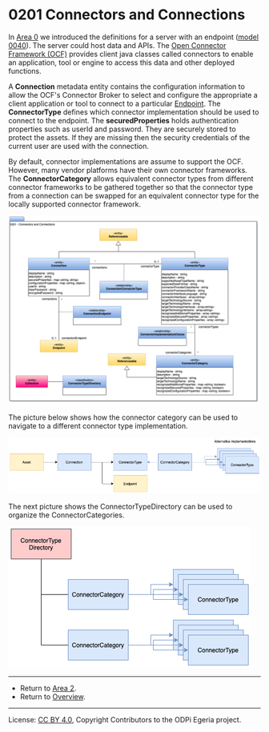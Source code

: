 <!-- SPDX-License-Identifier: CC-BY-4.0 -->
<!-- Copyright Contributors to the ODPi Egeria project. -->

# 0201 Connectors and Connections

In [Area 0](Area-0-models.md) we introduced the definitions for a
server with an endpoint ([model 0040](0040-Software-Servers.md)).
The server could host data and APIs.
The [Open Connector Framework (OCF)](../../../open-metadata-implementation/frameworks/open-connector-framework/README.md)
provides client java classes called connectors to enable an application,
tool or engine to access this data and other deployed functions.

A **Connection** metadata entity contains the configuration
information to allow the OCF's Connector Broker to select and
configure the appropriate a client application or tool to connect
to a particular [Endpoint](0026-Endpoints.md).
The **ConnectorType** defines which connector implementation
should be used to connect to the endpoint.
The **securedProperties** holds authentication properties
such as userId and password.
They are securely stored to protect the assets.
If they are missing then the security credentials of the current
user are used with the connection.

By default, connector implementations are assume to support the OCF.
However, many vendor platforms have their own connector frameworks.
The **ConnectorCategory** allows equivalent connector types from different connector
frameworks to be gathered together so that the connector type from a connection can
be swapped for an equivalent connector type for the locally supported connector framework.

![UML](0201-Connectors-and-Connections.png#pagewidth)

The picture below shows how the connector category can be used to navigate to
a different connector type implementation.

![ConnectorCategory](0201-Connectors-and-Connections-Illustration-1.png#pagewidth)

The next picture shows the ConnectorTypeDirectory can be used to organize the
ConnectorCategories.

![ConnectorTypeDirectory](0201-Connectors-and-Connections-Illustration-2.png#pagewidth)

----

* Return to [Area 2](Area-2-models.md).
* Return to [Overview](.).

----
License: [CC BY 4.0](https://creativecommons.org/licenses/by/4.0/),
Copyright Contributors to the ODPi Egeria project.